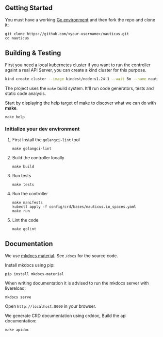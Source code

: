 ## Getting Started

You must have a working [Go environment](https://golang.org/doc/install) and
then fork the repo and clone it:

```shell  title="Clone Nauticus Locally"
git clone https://github.com/<your-username>/nauticus.git
cd nauticus
```

## Building & Testing

First you need a local kubernetes cluster if you want to run the controller againt a real API Server, you can create a kind 
cluster for this purpose.


 ```bash title="Create a kind cluster"
 kind create cluster --image kindest/node:v1.24.1 --wait 5m --name nauticus
 ```

The project uses the `make` build system. It'll run code generators, tests and
static code analysis.

Start by displaying the help target of make to discover what we can do with **make**.

```shell  title="Display Make Help"
make help
```

### Initialize your dev environment

1. First Install the `golangci-lint` tool

    ```shell  title="Install golangci-lint tool"
    make golangci-lint
    ```

2. Build the controller locally

    ```shell  title="Build the controller locally"
    make build
    ```

3. Run tests

    ```shell  title="Run tests locally"
    make tests
    ```
4. Run the controller 
    ```shell  title="Run the controller locally"
    make manifests
    kubectl apply -f config/crd/bases/nauticus.io_spaces.yaml
    make run
    ```
5. Lint the code

    ```shell  title="Run the controller locally"
    make golint
    ```
   


## Documentation

We use [mkdocs material](https://squidfunk.github.io/mkdocs-material/). See `/docs` for the source code.

Install mkdocs using pip:

```shell
pip install mkdocs-material
```

When writing documentation it is advised to run the mkdocs server with livereload:

```shell
mkdocs serve
```

Open `http://localhost:8000` in your browser.

We generate CRD documentation using crddoc, Build the api documentation:
```shell  title="Generate Api doc"
make apidoc
```